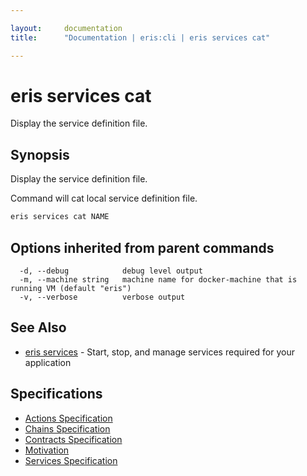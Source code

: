 ```yaml
---

layout:     documentation
title:      "Documentation | eris:cli | eris services cat"

---
```


# eris services cat

Display the service definition file.

## Synopsis

Display the service definition file.

Command will cat local service definition file.

```bash
eris services cat NAME
```

## Options inherited from parent commands

```
  -d, --debug            debug level output
  -m, --machine string   machine name for docker-machine that is running VM (default "eris")
  -v, --verbose          verbose output
```

## See Also

* [eris services](https://docs.erisindustries.com/documentation/eris-cli/0.11.4/eris_services/)	 - Start, stop, and manage services required for your application

## Specifications

* [Actions Specification](https://docs.erisindustries.com/documentation/eris-cli/0.11.4/actions_specification/)
* [Chains Specification](https://docs.erisindustries.com/documentation/eris-cli/0.11.4/chains_specification/)
* [Contracts Specification](https://docs.erisindustries.com/documentation/eris-cli/0.11.4/contracts_specification/)
* [Motivation](https://docs.erisindustries.com/documentation/eris-cli/0.11.4/motivation/)
* [Services Specification](https://docs.erisindustries.com/documentation/eris-cli/0.11.4/services_specification/)


